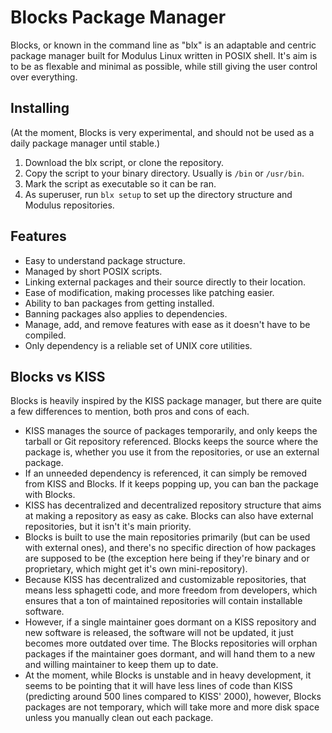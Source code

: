 # Blocks Package Manager
Blocks, or known in the command line as "blx" is an adaptable and centric package manager built for Modulus Linux written in POSIX shell. It's aim is to be as flexable and minimal as possible, while still giving the user control over everything.



## Installing
(At the moment, Blocks is very experimental, and should not be used as a daily package manager until stable.)
1. Download the blx script, or clone the repository.
2. Copy the script to your binary directory. Usually is `/bin` or `/usr/bin`.
3. Mark the script as executable so it can be ran.
4. As superuser, run `blx setup` to set up the directory structure and Modulus repositories.



## Features
- Easy to understand package structure.
- Managed by short POSIX scripts.
- Linking external packages and their source directly to their location.
- Ease of modification, making processes like patching easier.
- Ability to ban packages from getting installed.
- Banning packages also applies to dependencies.
- Manage, add, and remove features with ease as it doesn't have to be compiled.
- Only dependency is a reliable set of UNIX core utilities.



## Blocks vs KISS
Blocks is heavily inspired by the KISS package manager, but there are quite a few differences to mention, both pros and cons of each.
- KISS manages the source of packages temporarily, and only keeps the tarball or Git repository referenced. Blocks keeps the source where the package is, whether you use it from the repositories, or use an external package.
- If an unneeded dependency is referenced, it can simply be removed from KISS and Blocks. If it keeps popping up, you can ban the package with Blocks.
- KISS has decentralized and decentralized repository structure that aims at making a repository as easy as cake. Blocks can also have external repositories, but it isn't it's main priority.
- Blocks is built to use the main repositories primarily (but can be used with external ones), and there's no specific direction of how packages are supposed to be (the exception here being if they're binary and or proprietary, which might get it's own mini-repository).
- Because KISS has decentralized and customizable repositories, that means less sphagetti code, and more freedom from developers, which ensures that a ton of maintained repositories will contain installable software.
- However, if a single maintainer goes dormant on a KISS repository and new software is released, the software will not be updated, it just becomes more outdated over time. The Blocks repositories will orphan packages if the maintainer goes dormant, and will hand them to a new and willing maintainer to keep them up to date.
- At the moment, while Blocks is unstable and in heavy development, it seems to be pointing that it will have less lines of code than KISS (predicting around 500 lines compared to KISS' 2000), however, Blocks packages are not temporary, which will take more and more disk space unless you manually clean out each package.
